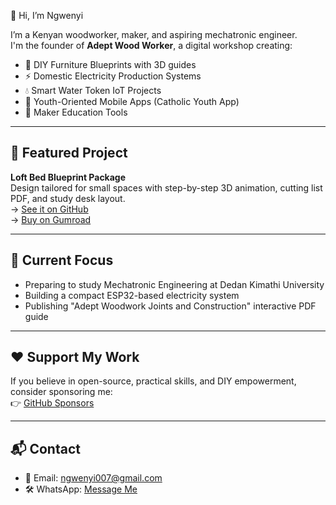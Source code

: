 👋 Hi, I’m Ngwenyi

I’m a Kenyan woodworker, maker, and aspiring mechatronic engineer.  
I'm the founder of **Adept Wood Worker**, a digital workshop creating:

- 📐 DIY Furniture Blueprints with 3D guides
- ⚡ Domestic Electricity Production Systems
- 💧 Smart Water Token IoT Projects
- 📱 Youth-Oriented Mobile Apps (Catholic Youth App)
- 🧠 Maker Education Tools

---

## 🔧 Featured Project
**Loft Bed Blueprint Package**  
Design tailored for small spaces with step-by-step 3D animation, cutting list PDF, and study desk layout.  
→ [See it on GitHub](#)  
→ [Buy on Gumroad](#)

---

## 🌱 Current Focus
- Preparing to study Mechatronic Engineering at Dedan Kimathi University
- Building a compact ESP32-based electricity system
- Publishing "Adept Woodwork Joints and Construction" interactive PDF guide

---

## ❤️ Support My Work
If you believe in open-source, practical skills, and DIY empowerment, consider sponsoring me:  
👉 [GitHub Sponsors](https://github.com/sponsors/Ngwenyi007)

---

## 📬 Contact
- 📧 Email: ngwenyi007@gmail.com  
- 🛠️ WhatsApp: [Message Me](https://wa.me/254786390308)
